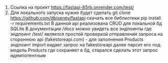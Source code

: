 1. Ссылка на проект https://fastapi-85rb.onrender.com/test/
2. Для локального запуска нужно будет сделать git clone https://github.com/dbisenev/fastapi
скачать все библиотеки pip install -r requirements.txt
В данной api реализована CRUD для локальной бд SQLite
В документации /docs можно увидеть все эндпоинты
где эндпоинт /test/ является простой проверкой отправления запроса на стороннюю api (fakestoreapi.com) - для заполнения Products
эндпоинт import кидает запрос на fakestoreapi далее парсит его под модель Products где сохраняет в бд, старался сделать этот запрос идемпотентным
